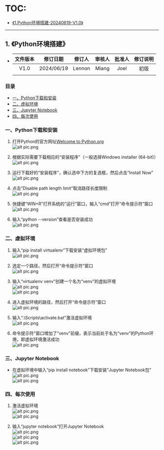 # TOC:

- [《1.Python环境搭建-20240619-V1.0》](#1-python环境搭建)

- - -

## 1. 《Python环境搭建》

- |文件版本|修订日期|修订人|审核人|批准人|修订说明|
  |:-:|:-:|:-:|:-:|:-:|:-:|
  |V1.0|2024/06/19|Lennon|Miang|Joel|初版|
  |||||||

### 目录

- [一、Python下载和安装](#一python下载和安装)
- [二、虚拟环境](#二虚拟环境)
- [三、Jupyter Notebook](#三jupyter-notebook)
- [四、每次使用](#四每次使用)

### 一、Python下载和安装

1. 打开Python的官方网址[Welcome to Python.org](https://www.python.org/)<br />![alt pic.png](../04.Lennon/img//file_2-1_1.png)

2. 根据实际需要下载相应的“安装程序”（一般选择Windows installer (64-bit)）<br />![alt pic.png](../04.Lennon/img//file_2-1_2.png)

3. 运行下载好的“安装程序”，确认选中下方的复选框，然后点击“Install Now”<br />![alt pic.png](../04.Lennon/img//file_2-1_3.png)

4. 点击“Disable path length limit”取消路径长度限制<br />![alt pic.png](../04.Lennon/img//file_2-1_4.png)

5. 快捷键“WIN+R”打开系统的“运行”窗口，输入“cmd”打开“命令提示符”窗口<br />![alt pic.png](../04.Lennon/img//file_2-1_5.png)

6. 输入“python --version”查看是否安装成功<br />![alt pic.png](../04.Lennon/img//file_2-1_6.png)

### 二、虚拟环境

1. 输入“pip install virtualenv”下载安装“虚拟环境包”<br />![alt pic.png](../04.Lennon/img//file_2-2_1.png)

2. 选定一个路径，然后打开“命令提示符”窗口<br />![alt pic.png](../04.Lennon/img//file_2-2_2.png)

3. 输入“virtualenv venv”创建一个名为“venv”的虚拟环境<br />![alt pic.png](../04.Lennon/img//file_2-2_3_1.png)<br />![alt pic.png](../04.Lennon/img//file_2-2_3_2.png)

4. 进入虚拟环境的路径，然后打开“命令提示符”窗口<br />![alt pic.png](../04.Lennon/img//file_2-2_4.png)

5. 输入“.\Scripts\activate.bat”激活虚拟环境<br />![alt pic.png](../04.Lennon/img//file_2-2_5.png)

6. 命令提示符”窗口增加了“venv”前缀，表示当前处于名为“venv”的Python环境，即虚拟环境激活成功<br />![alt pic.png](../04.Lennon/img//file_2-2_6.png)

### 三、Jupyter Notebook

- 在虚拟环境中输入“pip install notebook”下载安装“Jupyter Notebook包”<br />![alt pic.png](../04.Lennon/img//file_2-3_1.png)<br />![alt pic.png](../04.Lennon/img//file_2-3_2.png)

### 四、每次使用

1. 激活虚拟环境<br />![alt pic.png](../04.Lennon/img//file_2-4_1_1.png)<br />![alt pic.png](../04.Lennon/img//file_2-4_1_2.png)

2. 输入“jupyter notebook”打开Jupyter Notebook<br />![alt pic.png](../04.Lennon/img//file_2-4_2_1.png)<br />![alt pic.png](../04.Lennon/img//file_2-4_2_2.png)<br />![alt pic.png](../04.Lennon/img//file_2-4_2_3.png)
  